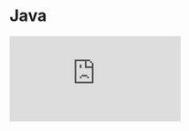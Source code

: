 # Java

![Java Virtual Machine 개념 정리](https://github.com/hy6219/TechInterview/blob/main/Language/Java/JVM.md)